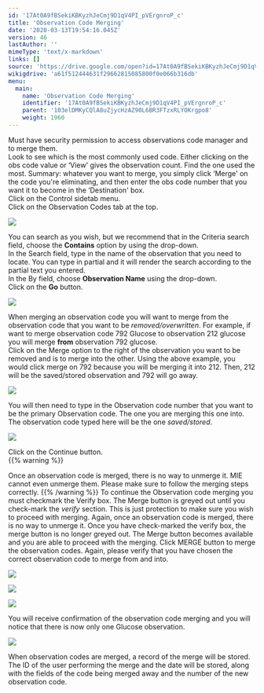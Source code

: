 ```yaml
---
id: '17At0A9fBSekiKBKyzhJeCmj9D1qV4PI_pVErgnroP_c'
title: 'Observation Code Merging'
date: '2020-03-13T19:54:16.045Z'
version: 46
lastAuthor: ''
mimeType: 'text/x-markdown'
links: []
source: 'https://drive.google.com/open?id=17At0A9fBSekiKBKyzhJeCmj9D1qV4PI_pVErgnroP_c'
wikigdrive: 'a61f512444631f29662815085800f0e066b316db'
menu:
  main:
    name: 'Observation Code Merging'
    identifier: '17At0A9fBSekiKBKyzhJeCmj9D1qV4PI_pVErgnroP_c'
    parent: '103elDMKyCQlA8uZjycHzAZ90L6BR3FTzxRLYOKrgpo8'
    weight: 1960
---
```

Must have security permission to access observations code manager and to merge them.  
Look to see which is the most commonly used code. Either clicking on the obs code value or ‘View' gives the observation count. Find the one used the most. Summary: whatever you want to merge, you simply click ‘Merge' on the code you're eliminating, and then enter the obs code number that you want it to become in the ‘Destination' box.  
Click on the Control sidetab menu.  
Click on the Observation Codes tab at the top.
  
![](../observation-code-merging.assets/1000000000000190000000A3F151365BFB511ADA.png)  

You can search as you wish, but we recommend that in the Criteria search field, choose the **Contains** option by using the drop-down.  
In the Search field, type in the name of the observation that you need to locate. You can type in partial and it will render the search according to the partial text you entered.  
In the By field, choose **Observation Name** using the drop-down.  
Click on the **Go** button.
  
![](../observation-code-merging.assets/100000000000045B000001A5B8DE00A39B714B95.png)  

When merging an observation code you will want to merge from the observation code that you want to be *removed/overwritten*. For example, if want to merge observation code 792 Glucose to observation 212 glucose you will merge **from** observation 792 glucose.  
Click on the Merge option to the right of the observation you want to be removed and is to merge into the other. Using the above example, you would click merge on 792 because you will be merging it into 212. Then, 212 will be the saved/stored observation and 792 will go away.
  
![](../observation-code-merging.assets/1000000000000484000000626A19999F3D2693D3.png)  

You will then need to type in the Observation code number that you want to be the primary Observation code. The one you are merging this one into. The observation code typed here will be the one *saved/stored*.
  
![](../observation-code-merging.assets/1000000000000178000001800912126E4A5AC47E.png)  

Click on the Continue button.  
{{% warning %}}

Once an observation code is merged, there is no way to unmerge it. MIE cannot even unmerge them. Please make sure to follow the merging steps correctly.
{{% /warning %}}
To continue the Observation code merging you must checkmark the Verify box. The Merge button is greyed out until you check-mark the *verify* section. This is just protection to make sure you wish to proceed with merging. Again, once an observation code is merged, there is no way to unmerge it.
Once you have check-marked the verify box, the merge button is no longer greyed out. The Merge button becomes available and you are able to proceed with the merging. Click MERGE button to merge the observation codes. Again, please verify that you have chosen the correct observation code to merge from and into.
  
![](../observation-code-merging.assets/100000000000030400000211DF2B1656D7B90845.png)  

  
![](../observation-code-merging.assets/100000000000027D0000007EC76085DD9B4AF49F.png)  

  
![](../observation-code-merging.assets/100000000000027E0000008AEA261EDF23B6508F.png)  

You will receive confirmation of the observation code merging and you will notice that there is now only one Glucose observation.
  
![](../observation-code-merging.assets/1000000000000484000001EB8D9AF981105BEB46.png)  

When observation codes are merged, a record of the merge will be stored. The ID of the user performing the merge and the date will be stored, along with the fields of the code being merged away and the number of the new observation code.
